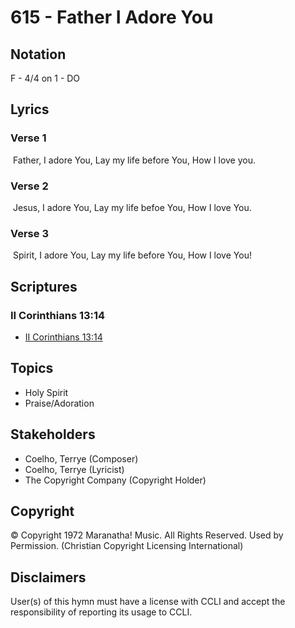# 615 - Father I Adore You

## Notation

F - 4/4 on 1 - DO

## Lyrics

### Verse 1

 Father, I adore You, Lay my life before You, How I love you.

### Verse 2

 Jesus, I adore You, Lay my life befoe You, How I love You.

### Verse 3

 Spirit, I adore You, Lay my life before You, How I love You!


## Scriptures

### II Corinthians 13:14

- [II Corinthians 13:14](https://www.biblegateway.com/passage/?search=II%20Corinthians%2013%3A14)


## Topics

- Holy Spirit
- Praise/Adoration

## Stakeholders

- Coelho, Terrye (Composer)
- Coelho, Terrye (Lyricist)
- The Copyright Company (Copyright Holder)

## Copyright

© Copyright 1972 Maranatha! Music. All Rights Reserved. Used by Permission.
(Christian Copyright Licensing International)

## Disclaimers

User(s) of this hymn must have a license with CCLI and accept the responsibility of reporting its usage to CCLI.

